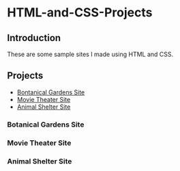 # HTML-and-CSS-Projects

## Introduction

These are some sample sites I made using HTML and CSS.

## Projects

* [Bontanical Gardens Site](https://github.com/kb789/HTML-and-CSS-Projects/tree/main/project)
* [Movie Theater Site](https://github.com/kb789/HTML-and-CSS-Projects/tree/main/bootstrap4_project)
* [Animal Shelter Site](https://github.com/kb789/HTML-and-CSS-Projects/tree/main/CSS-Submission-Assignment)

### Botanical Gardens Site

### Movie Theater Site

### Animal Shelter Site


